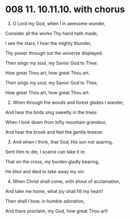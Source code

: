 # 008 11. 10.11.10. with chorus

1.  O Lord my God, when I in awesome wonder,

Consider all the works Thy hand hath made;

I see the stars, I hear the mighty thunder,

Thy power through out the universe displayed.

Then sings my soul, my Savior God to Thee:

How great Thou art, how great Thou art.

Then sings my soul, my Savior God to Thee,

How great Thou art, how great Thou art.

2.  When through the woods and forest glades I wander,

And hear the birds sing sweetly in the trees:

When I look down from lofty mountain grandeur,

And hear the brook and feel the gentle breeze:

3.  And when I think, that God, His son not sparing,

Sent Him to die, I scarce can take it in:

That on the cross, my burden gladly bearing,

He bled and died to take away my sin:

4.  When Christ shall come, with shout of acclamation,

And take me home, what joy shall fill my heart!

Then shall I bow, in humble adoration,

And there proclaim, my God, how great Thou art!

